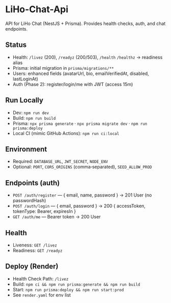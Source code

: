 # LiHo-Chat-Api

API for LiHo Chat (NestJS + Prisma). Provides health checks, auth, and chat endpoints.

## Status
- Health: `/livez` (200), `/readyz` (200/503), `/health` `/healthz` → readiness alias
- Prisma: initial migration in `prisma/migrations/**`
- Users: enhanced fields (avatarUrl, bio, emailVerifiedAt, disabled, lastLoginAt)
- Auth (Phase 2): register/login/me with JWT (access 15m)

## Run Locally
- Dev: `npm run dev`
- Build: `npm run build`
- Prisma: `npx prisma generate` · `npx prisma migrate dev` · `npm run prisma:deploy`
- Local CI (mimic GitHub Actions): `npm run ci:local`

## Environment
- Required: `DATABASE_URL`, `JWT_SECRET`, `NODE_ENV`
- Optional: `PORT`, `CORS_ORIGINS` (comma‑separated), `SEED_ALLOW_PROD`

## Endpoints (auth)
- `POST /auth/register` — { email, name, password } → 201 User (no passwordHash)
- `POST /auth/login` — { email, password } → 200 { accessToken, tokenType: Bearer, expiresIn }
- `GET /auth/me` — Bearer token → 200 User

## Health
- Liveness: `GET /livez`
- Readiness: `GET /readyz`

## Deploy (Render)
- Health Check Path: `/livez`
- Build: `npm ci && npm run prisma:generate && npm run build`
- Start: `npm run prisma:deploy && npm run start:prod`
- See `render.yaml` for env list
